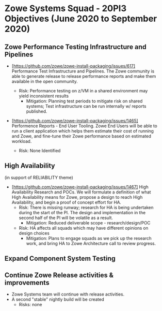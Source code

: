 # Zowe Systems Squad - 20PI3 Objectives (June 2020 to September 2020)

## Zowe Performance Testing Infrastructure and Pipelines

* [https://github.com/zowe/zowe-install-packaging/issues/617] Performance Test Infrastructure and Pipelines. The Zowe community is able to generate release to release performance reports and make them available in the open community. 
  - Risk: Performance testing on z/VM in a shared environment may yield inconsistent results
    - Mitigation: Planning test periods to mitigate risk on shared systems; Test infrastructure can be run internally w/ reports published.

* [https://github.com/zowe/zowe-install-packaging/issues/1465] Performence Reports - End User Tooling. Zowe End Users will be able to run a client application which helps them estimate their cost of running and Zowe, and fine-tune their Zowe performance based on estimated workload.
    - Risk: None Identified

## High Availability
(in support of RELIABILITY theme)

* [https://github.com/zowe/zowe-install-packaging/issues/1467] High Availability Research and POCs. We will formulate a definition of what High Availability means for Zowe, propose a design to reach High Availability, and begin a proof of concept effort for HA.
  - Risk: There is missing runway; research for HA is being undertaken during the start of the PI. The design and implementation in the second half of the PI will be volatile as a result.
    - Mitigation: Reduced deliverable scope - research/design/POC
  - Risk: HA affects all squads which may have different opinions on design choices
    - Mitigation: Plans to engage squads as we pick up the research work, and bring HA to Zowe Architecture call to review progress.

## Expand Component System Testing

## Continue Zowe Release activities & improvements

* Zowe Systems team will continue with release activities. 
* A second "stable" nightly build will be created
  * Risks: none